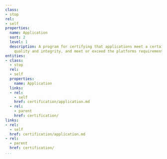 ```yaml
---
class:
- stop
rel:
- self
properties:
  name: Application
  sort: 2
  level: 1
  description: A program for certifying that applications meet a certain level of
    quality and integrity, and meet or exceed the platforms requirements for integration.
entities:
- class:
  - stop
  rel:
  - self
  properties:
    name: Application
  links:
  - rel:
    - self
    href: certification/application.md
  - rel:
    - parent
    href: certification/
links:
- rel:
  - self
  href: certification/application.md
- rel:
  - parent
  href: certification/
...
```

